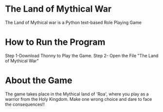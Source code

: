 # The Land of Mythical War
The Land of Mythical war is a Python text-based Role Playing Game
# How to Run the Program
Step 1-Download Thonny to Play the Game.
Step 2- Open the File "The Land of Mythical War"
# About the Game
The game takes place in the Mythical land of 'Roa', where you play as a warrior from the Holy Kingdom.
Make one wrong choice and dare to face the consequences!!
